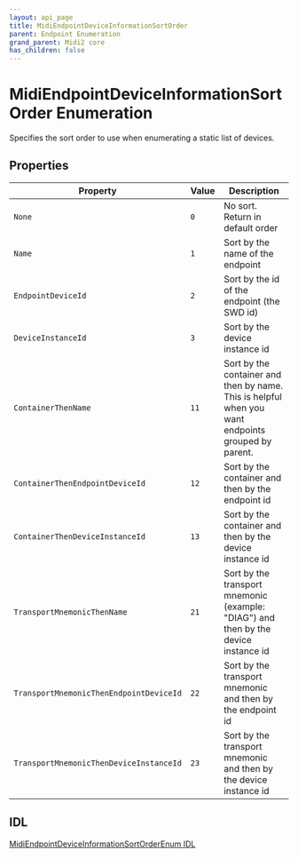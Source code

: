 ```yaml
---
layout: api_page
title: MidiEndpointDeviceInformationSortOrder
parent: Endpoint Enumeration
grand_parent: Midi2 core
has_children: false
---
```


# MidiEndpointDeviceInformationSortOrder Enumeration

Specifies the sort order to use when enumerating a static list of devices.

## Properties

| Property | Value | Description |
| --------------- | ---------- | ----------- |
| `None` | `0` | No sort. Return in default order |
| `Name` | `1` | Sort by the name of the endpoint |
| `EndpointDeviceId` | `2` | Sort by the id of the endpoint (the SWD id) |
| `DeviceInstanceId` | `3` | Sort by the device instance id |
| `ContainerThenName` | `11` | Sort by the container and then by name. This is helpful when you want endpoints grouped by parent. |
| `ContainerThenEndpointDeviceId` | `12` | Sort by the container and then by the endpoint id |
| `ContainerThenDeviceInstanceId` | `13` | Sort by the container and then by the device instance id |
| `TransportMnemonicThenName` | `21` | Sort by the transport mnemonic (example: "DIAG") and then by the device instance id |
| `TransportMnemonicThenEndpointDeviceId` | `22` | Sort by the transport mnemonic and then by the endpoint id |
| `TransportMnemonicThenDeviceInstanceId` | `23` | Sort by the transport mnemonic and then by the device instance id |

## IDL

[MidiEndpointDeviceInformationSortOrderEnum IDL](https://github.com/microsoft/MIDI/blob/main/src/app-sdk/winrt-core/MidiEndpointDeviceInformationSortOrderEnum.idl)


